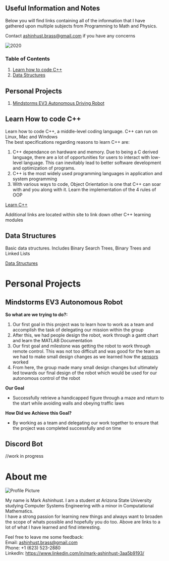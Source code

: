 ## Useful Information and Notes

Below you will find links containing all of the information that I have gathered upon multiple subjects from Programming to Math and Physics. 

Contact ashinhust.brass@gmail.com if you have any concerns

![2020](https://external-content.duckduckgo.com/iu/?u=https%3A%2F%2Fwww.ahspares.co.uk%2Fuploaded%2F1%2Fimage%2FEmail%2F1200800%2Fmisc%2Fhappy-new-year-2020_1200x800.jpg&f=1&nofb=1)

### Table of Contents

1. [Learn how to code C++](https://www.learncpp.markinfo.dev/)
2. [Data Structures](https://www.datastructures.markinfo.dev/)

## Personal Projects

1. [Mindstorms EV3 Autonomous Driving Robot](https://www.mindstorm.markinfo.dev/)


## Learn How to code C++

Learn how to code C++, a middle-level coding language. C++ can run on Linux, Mac and Windows  
The best specifications regarding reasons to learn C++ are:  

1. C++ dependance on hardware and memory. Due to being a C derived language, there are a lot of opportunities for users to interact with low-level language. This can inevitably lead to better software development and optimization of programs.
2. C++ is the most widely used programming languages in application and system programming  
3. With various ways to code, Object Orientation is one that C++ can soar with and you along with it. Learn the implementation of the 4 rules of OOP

[Learn C++](https://learncpp.markinfo.dev/)  

Additional links are located within site to link down other C++ learning modules


## Data Structures

Basic data structures. Includes Binary Search Trees, Binary Trees and Linked Lists  

[Data Structures](https://datastructures.markinfo.dev/)


# Personal Projects

## Mindstorms EV3 Autonomous Robot

**So what are we trying to do?:**
1. Our first goal in this project was to learn how to work as a team and accomplish the task of delegating our mission within the group
2. After this, we had people design the robot, work through a gantt chart and learn the MATLAB Documentation
3. Our first goal and milestone was getting the robot to work through remote control. This was not too difficult and was good for the team as we had to make small design changes as we learned how the [sensors](https://github.com/Markay12/mindstormsEV3#sensor-information) worked
4. From here, the group made many small design changes but ultimately led towards our final design of the robot which would be used for our autonomous control of the robot

**Our Goal**
* Successfully retrieve a handicapped figure through a maze and return to the start while avoiding walls and obeying traffic laws

**How Did we Achieve this Goal?**
* By working as a team and delegating our work together to ensure that the project was completed successfully and on time

## Discord Bot

//work in progress


# About me

![Profile Picture](https://i.imgur.com/ddHql0c.png)

My name is Mark Ashinhust. I am a student at Arizona State University studying Computer Systems Engineering with a minor in Computational Mathematics.  
I have a strong passion for learning new things and always want to broaden the scope of whats possible and hopefully you do too. Above are links to a lot of what I have learned and find interesting.  

Feel free to leave me some feedback:    
Email: ashinhust.brass@gmail.com    
Phone: +1 (623) 523-2880  
LinkedIn: https://www.linkedin.com/in/mark-ashinhust-3aa5b9193/  